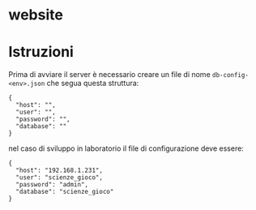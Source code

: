 # website

# Istruzioni

Prima di avviare il server è necessario creare un file di nome `db-config-<env>.json` che segua questa struttura:
```
{
  "host": "",
  "user": "",
  "password": "",
  "database": ""
}
```

nel caso di sviluppo in laboratorio il file di configurazione deve essere:
```
{
  "host": "192.168.1.231",
  "user": "scienze_gioco",
  "password": "admin",
  "database": "scienze_gioco"
}
```